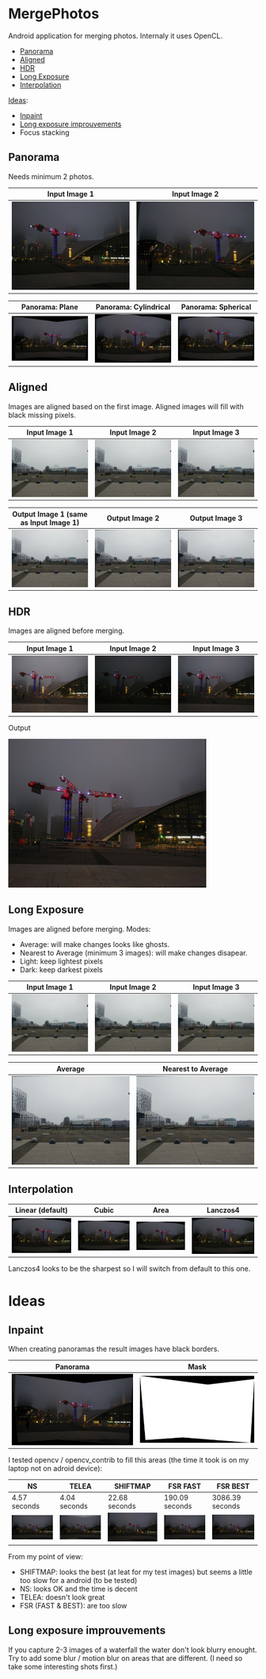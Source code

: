 # MergePhotos #

Android application for merging photos.
Internaly it uses OpenCL.

* [Panorama](#panorama)
* [Aligned](#aligned)
* [HDR](#hdr)
* [Long Exposure](#long-exposure)
* [Interpolation](#interpolation)

[Ideas](#ideas):
* [Inpaint](#inpaint)
* [Long exposure improuvements](#long-exposure-improuvements)
* Focus stacking

## Panorama ##

Needs minimum 2 photos.

Input Image 1 | Input Image 2
--- | ---
![](examples/panorama/1_small.jpg) | ![](examples/panorama/2_small.jpg)

Panorama: Plane | Panorama: Cylindrical | Panorama: Spherical
--- | --- | ---
![](examples/panorama/1_panorama_plane_small.jpg) | ![](examples/panorama/1_panorama_cylindrical_small.jpg) | ![](examples/panorama/1_panorama_spherical_small.jpg)

## Aligned ##

Images are aligned based on the first image. Aligned images will fill with black missing pixels.

Input Image 1 | Input Image 2 | Input Image 3
--- | --- | ---
![](examples/aligned/1_small.jpg) | ![](examples/aligned/2_small.jpg) | ![](examples/aligned/3_small.jpg)

Output Image 1 (same as Input Image 1) | Output Image 2 | Output Image 3
--- | --- | ---
![](examples/aligned/1_aligned_small.jpg) | ![](examples/aligned/2_aligned_small.jpg) | ![](examples/aligned/3_aligned_small.jpg)

## HDR ##

Images are aligned before merging.

Input Image 1 | Input Image 2 | Input Image 3
--- | --- | ---
![](examples/hdr/1_small.jpg) | ![](examples/hdr/2_small.jpg) | ![](examples/hdr/3_small.jpg)

Output

![](examples/hdr/1_hdr_small.jpg)

## Long Exposure ##

Images are aligned before merging.
Modes:
* Average: will make changes looks like ghosts.
* Nearest to Average (minimum 3 images): will make changes disapear.
* Light: keep lightest pixels
* Dark: keep darkest pixels

Input Image 1 | Input Image 2 | Input Image 3
--- | --- | ---
![](examples/longexposure/1_small.jpg) | ![](examples/longexposure/2_small.jpg) | ![](examples/longexposure/3_small.jpg)

Average | Nearest to Average
--- | ---
![](examples/longexposure/1_longexposure_average_small.jpg) | ![](examples/longexposure/1_longexposure_nearest_to_average_small.jpg)


## Interpolation ##

Linear (default) | Cubic | Area | Lanczos4
--- | --- | --- | ---
![](examples/panorama/panorama_interp_linear_default_small.jpg) | ![](examples/panorama/panorama_interp_cubic_small.jpg) | ![](examples/panorama/panorama_interp_area_small.jpg) | ![](examples/panorama/panorama_interp_lanczos4_small.jpg)

Lanczos4 looks to be the sharpest so I will switch from default to this one.

# Ideas #

## Inpaint ##

When creating panoramas the result images have black borders.

| Panorama | Mask      |
| -------- | --------- |
| ![](examples/inpaint/panorama_small.jpg) | ![](examples/inpaint/mask_small.jpg) |

I tested opencv / opencv_contrib to fill this areas (the time it took is on my laptop not on adroid device):

NS | TELEA | SHIFTMAP | FSR FAST | FSR BEST
--- | --- | --- | --- | ---
4.57 seconds | 4.04 seconds | 22.68 seconds | 190.09 seconds | 3086.39 seconds
![](examples/inpaint/inpaint_ns_small.jpg) | ![](examples/inpaint/inpaint_telea_small.jpg) | ![](examples/inpaint/inpaint_shiftmap_small.jpg) | ![](examples/inpaint/inpaint_fsr_fast_small.jpg) | ![](examples/inpaint/inpaint_fsr_best_small.jpg)

From my point of view:
* SHIFTMAP: looks the best (at leat for my test images) but seems a little too slow for a android (to be tested)
* NS: looks OK and the time is decent
* TELEA: doesn't look great
* FSR (FAST & BEST): are too slow

## Long exposure improuvements ##

If you capture 2-3 images of a waterfall the water don't look blurry enought.
Try to add some blur / motion blur on areas that are different.
(I need so take some interesting shots first.)
